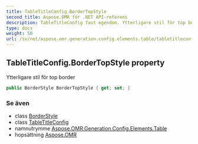```yaml
---
title: TableTitleConfig.BorderTopStyle
second_title: Aspose.OMR för .NET API-referens
description: TableTitleConfig fast egendom. Ytterligare stil för top border
type: docs
weight: 50
url: /sv/net/aspose.omr.generation.config.elements.table/tabletitleconfig/bordertopstyle/
---
```

## TableTitleConfig.BorderTopStyle property

Ytterligare stil för top border

```csharp
public BorderStyle BorderTopStyle { get; set; }
```

### Se även

* class [BorderStyle](../../../aspose.omr.generation.config/borderstyle/)
* class [TableTitleConfig](../)
* namnutrymme [Aspose.OMR.Generation.Config.Elements.Table](../../tabletitleconfig/)
* hopsättning [Aspose.OMR](../../../)


